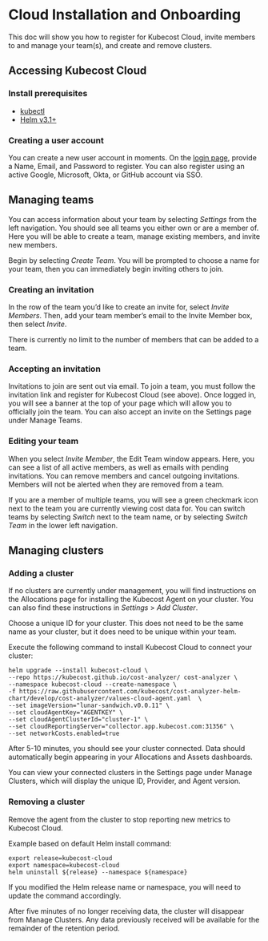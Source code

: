 # Cloud Installation and Onboarding

This doc will show you how to register for Kubecost Cloud, invite members to and manage your team(s), and create and remove clusters.

## Accessing Kubecost Cloud

### Install prerequisites

* [kubectl](https://kubernetes.io/docs/tasks/tools/)
* [Helm v3.1+](https://helm.sh/docs/intro/quickstart/)

### Creating a user account

You can create a new user account in moments. On the [login page](http://app.kubecost.com), provide a Name, Email, and Password to register. You can also register using an active Google, Microsoft, Okta, or GitHub account via SSO.

## **Managing teams**

You can access information about your team by selecting _Settings_ from the left navigation. You should see all teams you either own or are a member of. Here you will be able to create a team, manage existing members, and invite new members.

Begin by selecting _Create Team_. You will be prompted to choose a name for your team, then you can immediately begin inviting others to join.

### Creating an invitation

In the row of the team you’d like to create an invite for, select _Invite Members_. Then, add your team member’s email to the Invite Member box, then select _Invite_.

There is currently no limit to the number of members that can be added to a team.

### Accepting an invitation

Invitations to join are sent out via email. To join a team, you must follow the invitation link and register for Kubecost Cloud (see above). Once logged in, you will see a banner at the top of your page which will allow you to officially join the team. You can also accept an invite on the Settings page under Manage Teams.

### Editing your team

When you select _Invite Member_, the Edit Team window appears. Here, you can see a list of all active members, as well as emails with pending invitations. You can remove members and cancel outgoing invitations. Members will not be alerted when they are removed from a team.

If you are a member of multiple teams, you will see a green checkmark icon next to the team you are currently viewing cost data for. You can switch teams by selecting _Switch_ next to the team name, or by selecting _Switch Team_ in the lower left navigation.

## Managing clusters

### Adding a cluster

If no clusters are currently under management, you will find instructions on the Allocations page for installing the Kubecost Agent on your cluster. You can also find these instructions in _Settings_ > _Add Cluster_.

Choose a unique ID for your cluster. This does not need to be the same name as your cluster, but it does need to be unique within your team.

Execute the following command to install Kubecost Cloud to connect your cluster:

```
helm upgrade --install kubecost-cloud \
--repo https://kubecost.github.io/cost-analyzer/ cost-analyzer \
--namespace kubecost-cloud --create-namespace \
-f https://raw.githubusercontent.com/kubecost/cost-analyzer-helm-chart/develop/cost-analyzer/values-cloud-agent.yaml  \
--set imageVersion="lunar-sandwich.v0.0.11" \
--set cloudAgentKey="AGENTKEY" \
--set cloudAgentClusterId="cluster-1" \
--set cloudReportingServer="collector.app.kubecost.com:31356" \
--set networkCosts.enabled=true
```

After 5-10 minutes, you should see your cluster connected. Data should automatically begin appearing in your Allocations and Assets dashboards.

You can view your connected clusters in the Settings page under Manage Clusters, which will display the unique ID, Provider, and Agent version.

### Removing a cluster

Remove the agent from the cluster to stop reporting new metrics to Kubecost Cloud.&#x20;

Example based on default Helm install command:

```
export release=kubecost-cloud
export namespace=kubecost-cloud
helm uninstall ${release} --namespace ${namespace}
```

If you modified the Helm release name or namespace, you will need to update the command accordingly.

After five minutes of no longer receiving data, the cluster will disappear from Manage Clusters. Any data previously received will be available for the remainder of the retention period.
